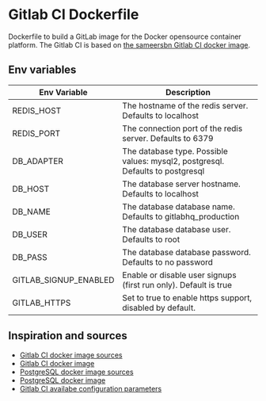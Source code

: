 # Gitlab CI Dockerfile
Dockerfile to build a GitLab image for the Docker opensource container platform.
The Gitlab CI is based on [the sameersbn Gitlab CI docker image](https://github.com/sameersbn/docker-gitlab).

## Env variables

| Env Variable                                | Description        |
|---------------------------------------|-------------|
| REDIS_HOST                                   | The hostname of the redis server. Defaults to localhost |
| REDIS_PORT                                   | The connection port of the redis server. Defaults to 6379 |
| DB_ADAPTER                                   | The database type. Possible values: mysql2, postgresql. Defaults to postgresql |
| DB_HOST | The database server hostname. Defaults to localhost |
| DB_NAME | The database database name. Defaults to gitlabhq_production |
| DB_USER | The database database user. Defaults to root  |
| DB_PASS                                   | The database database password. Defaults to no password |
| GITLAB_SIGNUP_ENABLED | Enable or disable user signups (first run only). Default is true |
| GITLAB_HTTPS | Set to true to enable https support, disabled by default. |

## Inspiration and sources
* [Gitlab CI docker image sources](https://github.com/sameersbn/docker-gitlab)
* [Gitlab CI docker image](https://hub.docker.com/r/sameersbn/gitlab/)
* [PostgreSQL docker image sources](https://github.com/sameersbn/docker-postgresql)
* [PostgreSQL docker image](https://hub.docker.com/r/sameersbn/postgresql/~/dockerfile/)
* [Gitlab CI availabe configuration parameters](https://github.com/sameersbn/docker-gitlab#available-configuration-parameters)